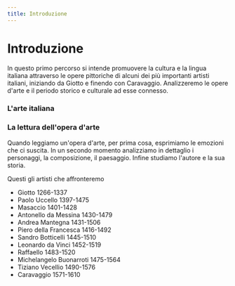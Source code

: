 ```yaml
---
title: Introduzione
---
```


# Introduzione


In questo primo percorso si intende promuovere la cultura e la lingua italiana attraverso le opere pittoriche di alcuni dei più importanti artisti italiani, iniziando da Giotto e finendo con Caravaggio. Analizzeremo le opere d'arte e il periodo storico e culturale ad esse connesso.

### L'arte italiana

### La lettura dell'opera d'arte

Quando leggiamo un'opera d'arte, per prima cosa, esprimiamo le emozioni che ci suscita. In un secondo momento analizziamo in dettaglio i personaggi, la composizione, il paesaggio. Infine studiamo l'autore e la sua storia.

Questi gli artisti che affronteremo

- Giotto 1266-1337
- Paolo Uccello 1397-1475
- Masaccio 1401-1428
- Antonello da Messina 1430-1479
- Andrea Mantegna 1431-1506 
- Piero della Francesca 1416-1492
- Sandro Botticelli 1445-1510
- Leonardo da Vinci 1452-1519
- Raffaello 1483-1520
- Michelangelo Buonarroti 1475-1564
- Tiziano Vecellio 1490-1576
- Caravaggio 1571-1610
